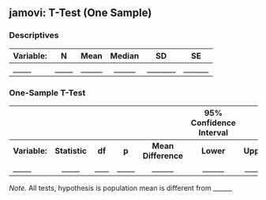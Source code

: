 ## jamovi: T-Test (One Sample)

### Descriptives

|Variable:|N|Mean|Median|SD|SE|
| :- | :-: | :-: | :-: | :-: | :-: |
|\_\_\_\_\_|\_\_\_\_\_|\_\_\_\_\_\_|\_\_\_\_\_\_|\_\_\_\_\_\_\_\_|\_\_\_\_\_\_\_|

### One-Sample T-Test

||||||95% Confidence Interval|||
| :- | :-: | :-: | :-: | :-: | :-: | :-: | :-: |
|**Variable:**|**Statistic**|**df**|**p**|**Mean Difference**|**Lower**|**Upper**|**Cohen’s d**|
|\_\_\_\_\_|\_\_\_\_\_|\_\_\_\_|\_\_\_\_\_|\_\_\_\_\_\_|\_\_\_\_\_\_|\_\_\_\_\_\_|\_\_\_\_\_\_|

*Note.* All tests, hypothesis is population mean is different from \_\_\_\_\_\_
